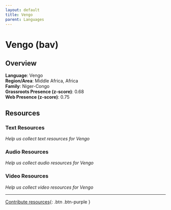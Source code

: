 ```yaml
---
layout: default
title: Vengo
parent: Languages
---
```


# Vengo (bav)

## Overview

**Language**: Vengo  
**Region/Area**: Middle Africa, Africa  
**Family**: Niger-Congo  
**Grassroots Presence (z-score)**: 0.68  
**Web Presence (z-score)**: 0.75  

## Resources

### Text Resources
*Help us collect text resources for Vengo*

### Audio Resources
*Help us collect audio resources for Vengo*

### Video Resources
*Help us collect video resources for Vengo*

---

[Contribute resources](https://forms.office.com/e/1SfLJx3u1r){: .btn .btn-purple }
